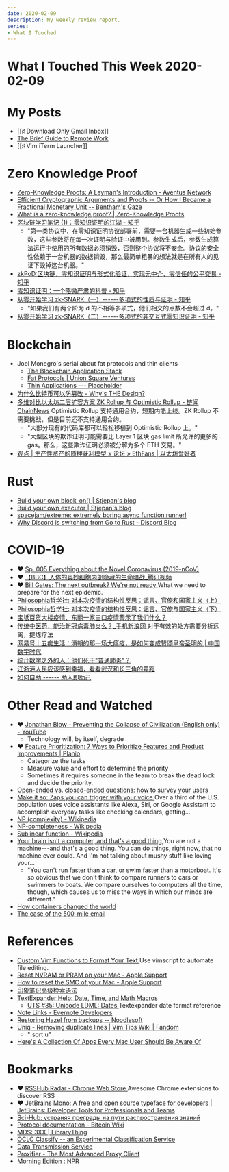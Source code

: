```yaml
---
date: 2020-02-09
description: My weekly review report.
series:
- What I Touched
---
```


# What I Touched This Week 2020-02-09



# My Posts
-   [[♯ Download Only Gmail Inbox]]
-   [The Brief Guide to Remote Work](https://gist.github.com/doitian/d11dab0b5afe385d8bca3c74a353c622)
-   [[♯ Vim iTerm Launcher]]

# Zero Knowledge Proof
-   [Zero-Knowledge Proofs: A Layman's Introduction - Aventus Network](https://blog.aventus.io/zero-knowledge-proofs-a-laymans-introduction-7020b93beeda)
-   [Efficient Cryptographic Arguments and Proofs -- Or How I Became a Fractional Monetary Unit -- Bentham's Gaze](https://www.benthamsgaze.org/2019/05/22/efficient-cryptographic-arguments-and-proofs-or-how-i-became-a-fractional-monetary-unit/)
-   [What is a zero-knowledge proof? | Zero-Knowledge Proofs](https://zkp.science/)
-   [区块链学习笔记 (1)：零知识证明的江湖 - 知乎](https://zhuanlan.zhihu.com/p/31651393)
    -   "第一类协议中，在零知识证明协议部署前，需要一台机器生成一些初始参数，这些参数将在每一次证明与验证中被用到。参数生成后，参数生成算法运行中使用的所有数据必须销毁，否则整个协议将不安全。协议的安全性依赖于一台机器的数据销毁，那么最简单粗暴的想法就是在所有人的见证下毁掉这台机器。"
-   [zkPoD:区块链，零知识证明与形式化验证，实现无中介、零信任的公平交易 - 知乎](https://zhuanlan.zhihu.com/p/73616724)
-   [零知识证明：一个略微严肃的科普 - 知乎](https://zhuanlan.zhihu.com/p/29491567)
-   [从零开始学习 zk-SNARK（一）------多项式的性质与证明 - 知乎](https://zhuanlan.zhihu.com/p/99260386)
    -   "如果我们有两个阶为 d 的不相等多项式，他们相交的点数不会超过 d。"
-   [从零开始学习 zk-SNARK（二）------多项式的非交互式零知识证明 - 知乎](https://zhuanlan.zhihu.com/p/100636577)

# Blockchain
-   Joel Monegro's serial about fat protocols and thin clients
    -   [The Blockchain Application Stack](https://www.coindesk.com/blockchain-application-stack)
    -   [Fat Protocols | Union Square Ventures](https://www.usv.com/writing/2016/08/fat-protocols/)
    -   [Thin Applications --- Placeholder](https://www.placeholder.vc/blog/2020/1/30/thin-applications)
-   [为什么比特币可以防篡改 - Why's THE Design?](https://draveness.me/whys-the-design-bitcoin-database)
-   [多维对比以太坊二层扩容方案 ZK Rollup 与 Optimistic Rollup - 链闻 ChainNews](https://www.chainnews.com/articles/932935429481.htm)
    Optimistic Rollup 支持通用合约，短期内能上线。ZK Rollup 不需要挑战，但是目前还不支持通用合约。
    -   "大部分现有的代码库都可以轻松移植到 Optimistic Rollup 上。"
    -   "大型区块的欺诈证明可能需要比 Layer 1 区块 gas limit 所允许的更多的 gas。那么，这些欺诈证明必须被分解为多个 ETH 交易。"
-   [观点 | 生产性资产的质押获利模型 » 论坛 » EthFans | 以太坊爱好者](https://ethfans.org/posts/staking-models-for-productive-assets)

# Rust
-   [Build your own block_on() | Stjepan's blog](https://stjepang.github.io/2020/01/25/build-your-own-block-on.html)
-   [Build your own executor | Stjepan's blog](https://stjepang.github.io/2020/01/31/build-your-own-executor.html)
-   [spacejam/extreme: extremely boring async function runner!](https://github.com/spacejam/extreme)
-   [Why Discord is switching from Go to Rust - Discord Blog](https://blog.discordapp.com/why-discord-is-switching-from-go-to-rust-a190bbca2b1f)

# COVID-19
-   ❤️ [Sp. 005 Everything about the Novel Coronavirus (2019-nCoV)](https://www.youtube.com/watch?v=0ySYM4kRJVY)
-   ❤️ [【BBC】人体的奥妙细胞内部隐藏的生命暗战_腾讯视频](https://v.qq.com/x/page/d0170ll8uv0.html)
-   ❤️ [Bill Gates: The next outbreak? We're not ready ](https://www.ted.com/talks/bill_gates_the_next_outbreak_we_re_not_ready)
    What we need to prepare for the next epidemic.
-   [Philosophia哲学社: 对本次疫情的结构性反思：谣言、官僚和国家主义（上）](https://cloudflare-ipfs.com/ipfs/QmR96Pqy8S3p5HG6GAfjjztBUTAf7e2LM5jUsXfas3B6ii/)
-   [Philosophia哲学社: 对本次疫情的结构性反思：谣言、官僚与国家主义（下） ](https://cloudflare-ipfs.com/ipfs/QmR8j6LwREBwma1DRbYAQN8dCvYNaLVkoEjXQQGLC7SFtQ/)
-   [宝坻百货大楼疫情、东丽一家三口疫情警示了我们什么？](https://mp.weixin.qq.com/s/Z5o1UB6iIBAOx1_CAZ1Cuw)
-   [传统中医药，能治新冠病毒肺炎么？_手机新浪网 ](https://tech.sina.cn/scientist/2020-02-06/detail-iimxyqvz0641506.d.html?cre=tianyi&mod=wtech&loc=-3&r=-1&rfunc=2&tj=cxvertical_wap_wtech&tr=73&vt=4&pos=18)
    对于有效的处方需要分析远离，提炼疗法
-   [网易号｜五痴生活：清朝的那一场大瘟疫，是如何变成赞颂皇帝圣明的 | 中国数字时代](https://chinadigitaltimes.net/chinese/2020/02/%E7%BD%91%E6%98%93%E5%8F%B7%EF%BD%9C%E4%BA%94%E7%97%B4%E7%94%9F%E6%B4%BB%EF%BC%9A%E6%B8%85%E6%9C%9D%E7%9A%84%E9%82%A3%E4%B8%80%E5%9C%BA%E5%A4%A7%E7%98%9F%E7%96%AB%EF%BC%8C%E6%98%AF%E5%A6%82%E4%BD%95/)
-   [统计数字之外的人：他们死于"普通肺炎"？](http://archive.is/XhK0j)
-   [江浙沪人民应该感到幸福，看看武汉和长三角的差距](http://mp.weixin.qq.com/s?__biz=MzI3NDU2OTUzMg==&mid=2247483809&idx=1&sn=40e232e82e52223bf6164f6d2265466d&chksm=eb1341f2dc64c8e438014efa5d4a444335a50e521748483e29eb9b2f3d4c247f43f9060e831a&mpshare=1&scene=1&srcid=&sharer_sharetime=1580806569790&sharer_shareid=e7bb68422a42795eb26b0930876fa613)
-   [如何自助 ------ 助人即助己](http://mp.weixin.qq.com/s?__biz=MzAxNzI4MTMwMw==&mid=2651633060&idx=1&sn=2a609ecc595b923a3b96418b5f51696b&chksm=801feddcb76864ca7cf2c1ff460505d2b69d718040ee70fc42676ef848d4b13399e71275c83f)

# Other Read and Watched
-   ❤️ [Jonathan Blow - Preventing the Collapse of Civilization (English only) - YouTube](https://www.youtube.com/watch?v=pW-SOdj4Kkk&feature=youtu.be)
    -   Technology will, by itself, degrade
-   ❤️ [Feature Prioritization: 7 Ways to Prioritize Features and Product Improvements | Planio](https://plan.io/blog/feature-prioritization/)
    -   Categorize the tasks
    -   Measure value and effort to determine the priority
    -   Sometimes it requires someone in the team to break the dead lock and decide the priority.
-   [Open-ended vs. closed-ended questions: how to survey your users](https://www.hotjar.com/blog/open-ended-questions/)
-   [Make it so: Zaps you can trigger with your voice ](https://zapier.com/blog/voice-assistant-automations/)
    Over a third of the U.S. population uses voice assistants like Alexa, Siri, or Google Assistant to accomplish everyday tasks like checking calendars, getting...
-   [NP (complexity) - Wikipedia](https://en.wikipedia.org/wiki/NP_(complexity))
-   [NP-completeness - Wikipedia](https://en.wikipedia.org/wiki/NP-completeness)
-   [Sublinear function - Wikipedia](https://en.wikipedia.org/wiki/Sublinear_function?oldformat=true)
-   [Your brain isn't a computer, and that's a good thing ](https://zapier.com/blog/you-are-not-a-machine/)
    You are not a machine---and that's a good thing. You can do things, right now, that no machine ever could. And I'm not talking about mushy stuff like loving your...
    -   "You can't run faster than a car, or swim faster than a motorboat. It's so obvious that we don't think to compare runners to cars or swimmers to boats. We compare ourselves to computers all the time, though, which causes us to miss the ways in which our minds are different."
-   [How containers changed the world](https://dev.to/heroku/how-containers-changed-the-world-1jip)
-   [The case of the 500-mile email](http://www.ibiblio.org/harris/500milemail.html?utm_source=Iterable)

# References
-   [Custom Vim Functions to Format Your Text ](https://bobbywlindsey.com/dev/2017/07/30/vim-functions/)
    Use vimscript to automate file editing.
-   [Reset NVRAM or PRAM on your Mac - Apple Support](https://support.apple.com/en-us/HT204063)
-   [How to reset the SMC of your Mac - Apple Support](https://support.apple.com/en-us/HT201295)
-   [印象笔记高级检索语法](https://shimo.im/sheets/37k81J8BIiEIhxSx/MODOC)
-   [TextExpander Help: Date, Time, and Math Macros](https://textexpander.com/help/desktop/datetime.html)
    -   [UTS #35: Unicode LDML: Dates ](http://unicode.org/reports/tr35/tr35-dates.html)
        Textexpander date format reference
-   [Note Links - Evernote Developers](https://www.dropbox.com/s/rm1p5dsprta0yrg/Note%20Links%20-%20Evernote%20Developers.html?dl=0)
-   [Restoring Hazel from backups -- Noodlesoft](https://www.noodlesoft.com/kb/restoring-hazel-from-backups/)
-   [Uniq - Removing duplicate lines | Vim Tips Wiki | Fandom](https://vim.fandom.com/wiki/Uniq_-_Removing_duplicate_lines)
    -   ":sort u"
-   [Here's A Collection Of Apps Every Mac User Should Be Aware Of](https://medium.com/@glenwhillier/heres-a-collection-of-apps-every-mac-user-should-be-aware-of-67e0716e4d77)

# Bookmarks
-   ❤️ [RSSHub Radar - Chrome Web Store ](https://chrome.google.com/webstore/detail/rsshub-radar/kefjpfngnndepjbopdmoebkipbgkggaa)
    Awesome Chrome extensions to discover RSS
-   ❤️ [JetBrains Mono: A free and open source typeface for developers | JetBrains: Developer Tools for Professionals and Teams](https://www.jetbrains.com/lp/mono/)
-   [Sci-Hub: устраняя преграды на пути распространения знаний](https://sci-hub.tw/)
-   [Protocol documentation - Bitcoin Wiki](https://en.bitcoin.it/wiki/Protocol_documentation)
-   [MDS: 3XX | LibraryThing](http://www.librarything.com/mds/3)
-   [OCLC Classify -- an Experimental Classification Service](http://classify.oclc.org/classify2/)
-   [Data Transmission Service](https://rixcloud.com/)
-   [Proxifier - The Most Advanced Proxy Client](https://www.proxifier.com/)
-   [Morning Edition : NPR](https://www.npr.org/programs/morning-edition/)
